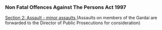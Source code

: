 ###  Non Fatal Offences Against The Persons Act 1997

[ Section 2: Assault - minor assaults
](http://www.irishstatutebook.ie/1997/en/act/pub/0026/sec0002.html#zza26y1997s2)
(Assaults on members of the Gardaí are forwarded to the Director of Public
Prosecutions for consideration)
